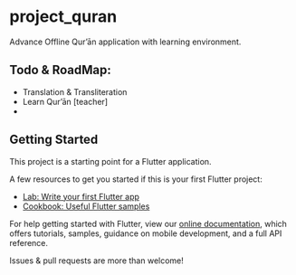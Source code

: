 # project_quran

Advance Offline Qur’ān application with learning environment.


## Todo & RoadMap:
* Translation & Transliteration 
* Learn Qur’ān [teacher] 
* 
## Getting Started

This project is a starting point for a Flutter application.

A few resources to get you started if this is your first Flutter project:

- [Lab: Write your first Flutter app](https://flutter.dev/docs/get-started/codelab)
- [Cookbook: Useful Flutter samples](https://flutter.dev/docs/cookbook)

For help getting started with Flutter, view our
[online documentation](https://flutter.dev/docs), which offers tutorials,
samples, guidance on mobile development, and a full API reference.

Issues & pull requests are more than welcome!